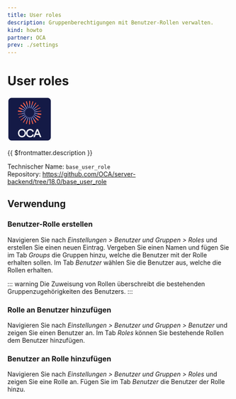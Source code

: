```yaml
---
title: User roles
description: Gruppenberechtigungen mit Benutzer-Rollen verwalten.
kind: howto
partner: OCA
prev: ./settings
---
```

# User roles
![icon_oca_app](attachments/icon_oca_app.png)

{{ $frontmatter.description }}

Technischer Name: `base_user_role`\
Repository: <https://github.com/OCA/server-backend/tree/18.0/base_user_role>

## Verwendung

### Benutzer-Rolle erstellen

Navigieren Sie nach *Einstellungen > Benutzer und Gruppen > Roles* und erstellen Sie einen neuen Eintrag. Vergeben Sie einen Namen und fügen Sie im Tab *Groups* die Gruppen hinzu, welche die Benutzer mit der Rolle erhalten sollen. Im Tab *Benutzer* wählen Sie die Benutzer aus, welche die Rollen erhalten.

::: warning
Die Zuweisung von Rollen überschreibt die bestehenden Gruppenzugehörigkeiten des Benutzers.
:::

### Rolle an Benutzer hinzufügen

Navigieren Sie nach *Einstellungen > Benutzer und Gruppen > Benutzer* und zeigen Sie einen Benutzer an. Im Tab *Roles* können Sie bestehende Rollen dem Benutzer hinzufügen.

### Benutzer an Rolle hinzufügen

Navigieren Sie nach *Einstellungen > Benutzer und Gruppen > Roles* und zeigen Sie eine Rolle an. Fügen Sie im Tab *Benutzer* die Benutzer der Rolle hinzu.
